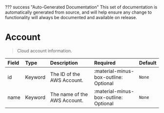 ??? success "Auto-Generated Documentation"
    This set of documentation is automatically generated from source, and will help ensure any change to functionality will always be documented and available on release.

# Account

> Cloud account information.

| Field | Type | Description | Required | Default |
| :--- | :--- | :--- | :--- | :--- |
| id | Keyword | The ID of the AWS Account. | :material-minus-box-outline: Optional | `None` |
| name | Keyword | The name of the AWS Account. | :material-minus-box-outline: Optional | `None` |